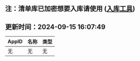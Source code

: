 ## 注：清单库已加密想要入库请使用 ([入库工具](https://github.com/BlankTMing/ManifestAutoUpdate/releases))

## 更新时间：2024-09-15 16:07:49
| AppID | 名称 | 类型  |
| :-------------------- | :----------------------------- | :----------- |
| 无 | 无 | 无 |
